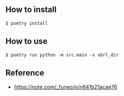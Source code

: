 ## How to install
```
$ poetry install
```
## How to use
```
$ poetry run python -m src.main -x xbrl_dir
```

## Reference
- https://note.com/_funeo/n/n641b21acae76

